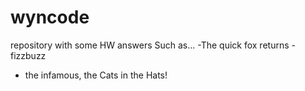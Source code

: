 # wyncode
repository with some HW answers
Such as...
-The quick fox returns
-fizzbuzz
- the infamous, the Cats in the Hats!
